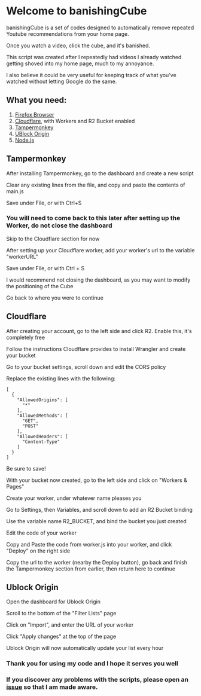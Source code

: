# Welcome to banishingCube

banishingCube is a set of codes designed to automatically remove repeated Youtube recommendations from your home page.

Once you watch a video, click the cube, and it's banished. 

This script was created after I repeatedly had videos I already watched getting shoved into my home page, much to my annoyance.

I also believe it could be very useful for keeping track of what you've watched without letting Google do the same.


## What you need:

1. [Firefox Browser](https://www.mozilla.org/en-US/firefox/new/)
2. [Cloudflare](https://dash.cloudflare.com/sign-up?pt=f), with Workers and R2 Bucket enabled
3. [Tampermonkey](https://addons.mozilla.org/en-US/firefox/addon/tampermonkey/)
4. [UBlock Origin](https://addons.mozilla.org/en-US/firefox/addon/ublock-origin/)
5. [Node.js](https://nodejs.org/en/download/package-manager)

## Tampermonkey
After installing Tampermonkey, go to the dashboard and create a new script

Clear any existing lines from the file, and copy and paste the contents of main.js

Save under File, or with Ctrl+S

### You will need to come back to this later after setting up the Worker, do not close the dashboard

Skip to the Cloudflare section for now

After setting up your Cloudflare worker, add your worker's url to the variable "workerURL"

Save under File, or with Ctrl + S

I would recommend not closing the dashboard, as you may want to modify the positioning of the Cube

Go back to where you were to continue

## Cloudflare

After creating your account, go to the left side and click R2. Enable this, it's completely free

Follow the instructions Cloudflare provides to install Wrangler and create your bucket

Go to your bucket settings, scroll down and edit the CORS policy

Replace the existing lines with the following:
```
[
  {
    "AllowedOrigins": [
      "*"
    ],
    "AllowedMethods": [
      "GET",
      "POST"
    ],
    "AllowedHeaders": [
      "Content-Type"
    ]
  }
]
```
Be sure to save!

With your bucket now created, go to the left side and click on "Workers & Pages"

Create your worker, under whatever name pleases you

Go to Settings, then Variables, and scroll down to add an R2 Bucket binding

Use the variable name R2_BUCKET, and bind the bucket you just created

Edit the code of your worker

Copy and Paste the code from worker.js into your worker, and click "Deploy" on the right side

Copy the url to the worker (nearby the Deploy button), go back and finish the Tampermonkey section from earlier, then return here to continue

## Ublock Origin

Open the dashboard for Ublock Origin

Scroll to the bottom of the "Filter Lists" page

Click on "Import", and enter the URL of your worker

Click "Apply changes" at the top of the page

Ublock Origin will now automatically update your list every hour

### Thank you for using my code and I hope it serves you well

### If you discover any problems with the scripts, please open an [issue](https://github.com/ifAegis/banishingCube/issues/new) so that I am made aware.

